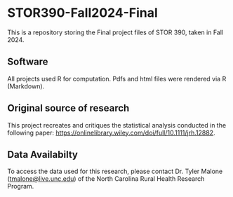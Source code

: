 # STOR390-Fall2024-Final
This is a repository storing the Final project files of STOR 390, taken in Fall 2024.

## Software
All projects used R for computation. Pdfs and html files were rendered via R (Markdown).

## Original source of research
This project recreates and critiques the statistical analysis conducted in the following paper: https://onlinelibrary.wiley.com/doi/full/10.1111/jrh.12882.

## Data Availabilty
To access the data used for this research, please contact Dr. Tyler Malone (tmalone@live.unc.edu) of the North Carolina Rural Health Research Program.
